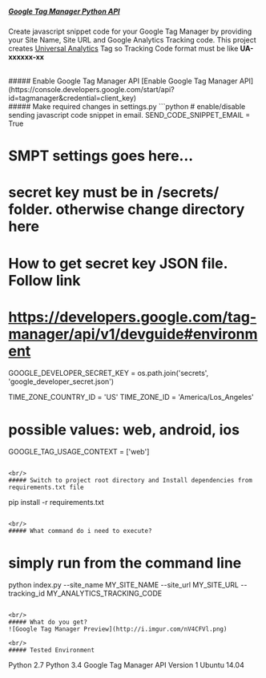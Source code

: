 ##### [Google Tag Manager Python API](https://developers.google.com/tag-manager/api/v1/devguide)

Create javascript snippet code for your Google Tag Manager by providing your Site Name, Site URL
and Google Analytics Tracking code. This project creates [Universal Analytics](https://support.google.com/analytics/answer/2790010?hl=en) Tag so Tracking Code format must be like **UA-xxxxxx-xx**

<br/>
##### Enable Google Tag Manager API
[Enable Google Tag Manager API](https://console.developers.google.com/start/api?id=tagmanager&credential=client_key)

<br/>
##### Make required changes in settings.py
```python
# enable/disable sending javascript code snippet in email.
SEND_CODE_SNIPPET_EMAIL = True

# SMPT settings goes here...

# secret key must be in /secrets/ folder. otherwise change directory here
# How to get secret key JSON file. Follow link
# https://developers.google.com/tag-manager/api/v1/devguide#environment

GOOGLE_DEVELOPER_SECRET_KEY = os.path.join('secrets', 'google_developer_secret.json')

TIME_ZONE_COUNTRY_ID = 'US'
TIME_ZONE_ID = 'America/Los_Angeles'

# possible values: web, android, ios
GOOGLE_TAG_USAGE_CONTEXT = ['web']
```

<br/>
##### Switch to project root directory and Install dependencies from requirements.txt file
```
pip install -r requirements.txt
```

<br/>
##### What command do i need to execute?
```
# simply run from the command line
python index.py --site_name MY_SITE_NAME --site_url MY_SITE_URL --tracking_id MY_ANALYTICS_TRACKING_CODE
```

<br/>
##### What do you get?
![Google Tag Manager Preview](http://i.imgur.com/nV4CFVl.png)

<br/>
##### Tested Environment
```
Python 2.7
Python 3.4
Google Tag Manager API Version 1
Ubuntu 14.04
```

